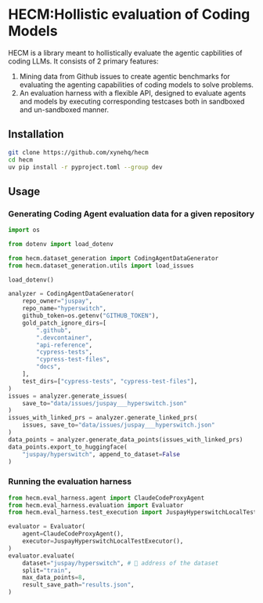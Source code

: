 # HECM:Hollistic evaluation of Coding Models

HECM is a library meant to hollistically evaluate the agentic capbilities of coding LLMs. It consists of 2 primary features:

1. Mining data from Github issues to create agentic benchmarks for evaluating the agenting capabilities of coding models to solve problems.
2. An evaluation harness with a flexible API, designed to evaluate agents and models by executing corresponding testcases both in sandboxed and un-sandboxed manner.


## Installation

```bash
git clone https://github.com/xynehq/hecm
cd hecm
uv pip install -r pyproject.toml --group dev
```

## Usage

### Generating Coding Agent evaluation data for a given repository

```python
import os

from dotenv import load_dotenv

from hecm.dataset_generation import CodingAgentDataGenerator
from hecm.dataset_generation.utils import load_issues

load_dotenv()

analyzer = CodingAgentDataGenerator(
    repo_owner="juspay",
    repo_name="hyperswitch",
    github_token=os.getenv("GITHUB_TOKEN"),
    gold_patch_ignore_dirs=[
        ".github",
        ".devcontainer",
        "api-reference",
        "cypress-tests",
        "cypress-test-files",
        "docs",
    ],
    test_dirs=["cypress-tests", "cypress-test-files"],
)
issues = analyzer.generate_issues(
    save_to="data/issues/juspay___hyperswitch.json"
)
issues_with_linked_prs = analyzer.generate_linked_prs(
    issues, save_to="data/issues/juspay___hyperswitch.json"
)
data_points = analyzer.generate_data_points(issues_with_linked_prs)
data_points.export_to_huggingface(
    "juspay/hyperswitch", append_to_dataset=False
)
```

### Running the evaluation harness

```python
from hecm.eval_harness.agent import ClaudeCodeProxyAgent
from hecm.eval_harness.evaluation import Evaluator
from hecm.eval_harness.test_execution import JuspayHyperswitchLocalTestExecutor

evaluator = Evaluator(
    agent=ClaudeCodeProxyAgent(),
    executor=JuspayHyperswitchLocalTestExecutor(),
)
evaluator.evaluate(
    dataset="juspay/hyperswitch", # 🤗 address of the dataset
    split="train",
    max_data_points=8,
    result_save_path="results.json",
)
```
